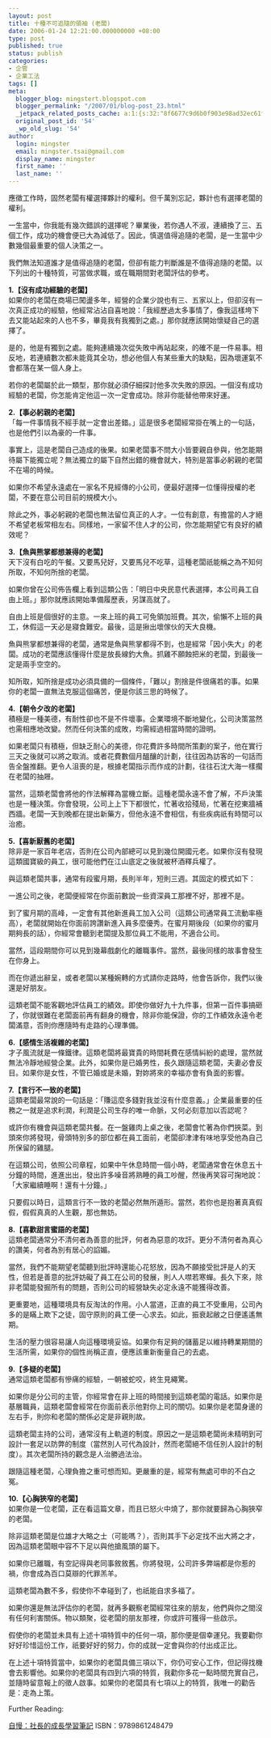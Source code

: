 ```yaml
---
layout: post
title: 十種不可追隨的領袖 (老闆)
date: 2006-01-24 12:21:00.000000000 +08:00
type: post
published: true
status: publish
categories:
- 企管
- 企業工法
tags: []
meta:
  blogger_blog: mingstert.blogspot.com
  blogger_permalink: "/2007/01/blog-post_23.html"
  _jetpack_related_posts_cache: a:1:{s:32:"8f6677c9d6b0f903e98ad32ec61f8deb";a:2:{s:7:"expires";i:1447951893;s:7:"payload";a:3:{i:0;a:1:{s:2:"id";i:58;}i:1;a:1:{s:2:"id";i:174;}i:2;a:1:{s:2:"id";i:149;}}}}
  original_post_id: '54'
  _wp_old_slug: '54'
author:
  login: mingster
  email: mingster.tsai@gmail.com
  display_name: mingster
  first_name: ''
  last_name: ''
---
```

<p>應徵工作時，固然老闆有權選擇夥計的權利。但千萬別忘記，夥計也有選擇老闆的權利。</p>
<p>一生當中，你我能有幾次錯誤的選擇呢？畢業後，若你遇人不淑，連續換了三、五個工作，成功的機會便已大為減低了。因此，慎選值得追隨的老闆，是一生當中少數幾個最重要的個人決策之一。</p>
<p>我們無法知道誰才是值得追隨的老闆，但卻有能力判斷誰是不值得追隨的老闆。以下列出的十種特質，可當做求職，或在職期間對老闆評估的參考。</p>
<p><strong>1.【沒有成功經驗的老闆】<br /></strong>如果你的老闆在商場已闖盪多年，經營的企業少說也有三、五家以上，但卻沒有一次真正成功的經驗，他經常沾沾自喜地說：「我經歷過太多事情了，像我這樣垮下去又能站起來的人也不多，畢竟我有我獨到之處。」那你就應該開始懷疑自己的選擇了。</p>
<p>是的，他是有獨到之處。能夠連續幾次從失敗中再站起來，的確不是一件易事。相反地，若連續數次都未能竟其全功，想必他個人有某些重大的缺點，因為壞運氣不會都落在某一個人身上。</p>
<p>若你的老闆屬於此一類型，那你就必須仔細探討他多次失敗的原因。一個沒有成功經驗的老闆，你怎能肯定他這一次一定會成功。除非你能替他帶來好運。</p>
<p><strong>2.【事必躬親的老闆】 </strong><br />「每一件事情我不經手就一定會出差錯。」這是很多老闆經常掛在嘴上的一句話，也是他們引以為豪的一件事。</p>
<p>事實上，這是老闆自己造成的後果。如果老闆事不問大小皆要親自參與，他怎能期待屬下能獨立呢？無法獨立的屬下自然出錯的機會就大，特別是當事必躬親的老闆不在場的時候。</p>
<p>如果你不希望永遠處在一家名不見經傳的小公司，便最好選擇一位懂得授權的老闆，不要在意公司目前的規模大小。</p>
<p>除此之外，事必躬親的老闆也無法留位真正的人才。一位有創意，有擔當的人才絕不希望老板常相左右。同樣地，一家留不住人才的公司，你怎能期望它有良好的績效呢？</p>
<p><strong>3.【魚與熊掌都想兼得的老闆】<br /></strong>天下沒有白吃的午餐。又要馬兒好，又要馬兒不吃草，這種老闆祇能稱之為不知何所取，不知何所捨的老闆。</p>
<p>如果你曾在公司佈告欄上看到這類公告：「明日中央民意代表選擇，本公司員工自由上班。」那你就應該開始準備履歷表，另謀高就了。</p>
<p>自由上班是個很好的主意。一來上班的員工可免領加班費。其次，偷懶不上班的員工，休假這一天必是寢食難安。最後，這是揪出壞傢伙的天大良機。</p>
<p>魚與熊掌都想兼得的老闆，通常是魚與熊掌都得不到，也是經常「因小失大」的老闆。成功的老闆應該懂得什麼是放長線釣大魚。抓雞不願蝕把米的老闆，到最後一定是兩手空空的。</p>
<p>知所取，知所捨是成功必須具備的一個條件，「難以」割捨是件很痛若的事。如果你的老闆一直無法克服這個痛苦，便是你該三思的時候了。</p>
<p><strong>4.【朝令夕改的老闆】 </strong><br />積極是一種美德，有耐性卻也不是不件壞事。企業環境不斷地變化，公司決策當然也需相應地改變。然而任何決策的成敗，均需經過相當時間的證明。</p>
<p>如果老闆只有積極，但缺乏耐心的美德，你花費許多時間所策劃的案子，他在實行三天之後就可以將之取消。或者花費數個月醞釀的計劃，往往因為訪客的一句話而告全盤推翻。更令人沮喪的是，根據老闆指示而作成的計劃，往往石沈大海一樣擱在老闆的抽屜。</p>
<p>當然，這類老闆會將他的作法解釋為當機立斷。這種老闆永遠不會了解，不戶決策也是一種決策。你會發現，公司上上下下都很忙，忙著收拾殘局，忙著在挖東牆補西牆。老闆一天到晚都在提出新藥方，但他永遠不會相信，有些疾病祇有時間可以治癒。</p>
<p><strong>5.【喜新厭舊的老闆】<br /></strong>除非是一家百年老店，否則在公司內部總可以見到幾位開國元老。如果你沒有發現這類國寶級的員工，很可能他們在江山底定之後就被杯酒釋兵權了。</p>
<p>與這類老闆共事，通常有段蜜月期，長則半年，短則三週。其固定的模式如下：</p>
<p>一進公司之後，老闆便經常在你面前數說一些資深員工那裡不好，那裡不是。</p>
<p>到了蜜月期的高峰，一定會有其他新進員工加入公司（這類公司通常員工流動率極高），老闆就開始在你面前誇讚新進入員多麼優秀。在蜜月期後段（如果你的蜜月期夠長的話），你經常會聽到老闆提及那位員工不能用，不適合公司。</p>
<p>當然，這段期間你可以見到幾幕戲劇化的離職事件。當然，最後同樣的故事會發生在你身上。</p>
<p>而在你遞出辭呈，或者老闆以某種婉轉的方式請你走路時，他會告訴你，我們以後還是好朋友。</p>
<p>這類老闆不能客觀地評估員工的績效。即使你做好九十九件事，但第一百件事搞砸了，你就很難在老闆面前再有翻身的機會，除非你能保證，你的工作績效永遠令老闆滿意，否則你應隨時有走路的心理準備。</p>
<p><strong>6.【感情生活複雜的老闆】</strong><br />才子風流就是一條鐵律。這類老闆將最寶貴的時間耗費在感情糾紛的處理，當然就無法冷靜地經營企業。此外，如果你是已婚男性，長久跟隨這類老闆，夫妻必會反目。如果你是女性，不管已婚或是未婚，對妳將來的幸福亦會有負面的影響。</p>
<p><strong>7.【言行不一致的老闆】<br /></strong>這類老闆最常說的一句話是：「賺這麼多錢對我並沒有什麼意義。」企業最重要的任務之一就是追求利潤，利潤是公司生存的唯一命脈，又何必刻意加以否認呢？</p>
<p>或許你有機會與這類老闆共餐。在一盤雞肉上桌之後，老闆會忙著為你們挾菜。到頭來你將發現，骨頭特別多的部位都在員工面前，老闆卻津津有味地享受他為自己所保留的雞腿。</p>
<p>在這類公司，依照公司章程，如果中午休息時間一個小時，老闆通常會在休息五十分鐘的時間，進進出出，發出許多噪音將熟睡的員工吵醒，然後再笑容可掬地說：「大家繼續睡啊！還有十分鐘。」</p>
<p>只要假以時日，這類言行不一致的老闆必然無所遁形。當然，若你也是抱著真真假假，假假真真的人生觀，那也無妨。</p>
<p><strong>8.【喜歡甜言蜜語的老闆】 </strong><br />這類老闆通常分不清何者為善意的批評，何者為惡意的攻訐。更分不清何者為真心的讚美，何者為別有居心的諂媚。</p>
<p>當然，我們不能期望老闆聽到批評時還能心花怒放，因為不願接受批評是人的天性，但若是善意的批評妨礙了員工在公司的發展，則人人噤若寒蟬。長久下來，除非老闆能發掘所有的問題，否則公司的經營缺失必定永遠不能獲得改善。</p>
<p>更重要地，這種環境具有反淘汰的作用。小人當道，正直的員工不受重用，公司內多的是瞞上欺下之徒，固守原則的員工便一心求去。如此，振衰起敝之日便遙遙無期。</p>
<p>生活的壓力很容易讓人向這種環境妥協。如果你有足夠的儲蓄足以維持轉業期間的生活所需，如果你的個性尚稱正直，便應該重新衡量自己的去處。</p>
<p><strong>9.【多疑的老闆】<br /></strong>通常這類老闆都有慘痛的經驗，一朝被蛇咬，終生見繩驚。</p>
<p>如果你是分公司的主管，你經常會在非上班的時間接到這類老闆的電話。如果你是基層職員，這類老闆會經常在你面前表示他對你上司的關切。如果你是老闆身邊的左右手，則你和老闆的關係必定是非親則故。</p>
<p>這類老闆主持的公司，通常沒有上軌道的制度。原因之一是這類老闆尚未精明到可設計一套足以防弊的制度（當然別人可代為設計，然而老闆絕不信任別人設計的制度）。其次老闆所持的觀念是人治勝過法治。</p>
<p>跟隨這種老闆，心理負擔之重可想而知。更嚴重的是，經常有無處可申的不白之冤。</p>
<p><strong>10.【心胸狹窄的老闆】 </strong><br />如果你是一位老闆，正在看這篇文章，而且已怒火中燒了，那你就要歸為心胸狹窄的老闆。</p>
<p>除非這類老闆是位雄才大略之士（可能嗎？），否則其手下必定找不出大將之才，因為這類老闆眼中容不下足以與他搶風頭的屬下。</p>
<p>如果你已離職，有空記得與老同事敘敘舊。你將發現，公司許多弊端都是你惹的禍，你會成為百口莫辯的代罪羔羊。</p>
<p>這類老闆為數不多，假使你不幸碰到了，也祇能自求多福了。</p>
<p>如果你還是無法評估你的老闆，就再多觀察老闆經常往來的朋友，他們與你之間沒有任何利害關係。物以類聚，從老闆的朋友那裡，你或許可獲得一些啟示。</p>
<p>假使你的老闆並未具有上述十項特質中的任何一項，那你便是個幸運兒。我要勸你好好珍惜這份工作，祇要好好的努力，你的成就一定會與你的付出成正比。</p>
<p>在上述十項特質當中，如果你的老闆具備三項以下，你仍可安心工作，但記得找機會去影響他。如果你的老闆具有四到六項的特質，我勸你多花一點時間充實自己，並隨時留意報上的徵人啟事。如果你的老闆具有七項以上的特質，我唯一的勸告是：走為上策。</p>
<p>
<div>Further Reading: </div>
<p><a href="http://www.cite.com.tw/product_info.php?products_id=12310" target="_blank">自慢：社長的成長學習筆記</a> ISBN：9789861248479</p>
